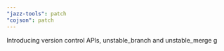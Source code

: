 ```yaml
---
"jazz-tools": patch
"cojson": patch
---
```


Introducing version control APIs, unstable_branch and unstable_merge
g